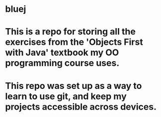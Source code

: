# bluej
# This is a repo for storing all the exercises from the 'Objects First with Java' textbook my OO programming course uses. 
# This repo was set up as a way to learn to use git, and keep my projects accessible across devices.
